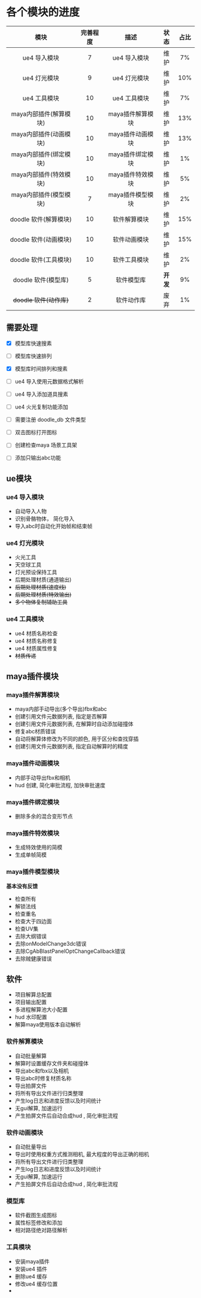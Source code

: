 # 各个模块的进度  

|          模块           | 完善程度 |       描述       |   状态   | 占比  |
| :---------------------: | :------: | :--------------: | :------: | :---: |
|      ue4 导入模块       |    7     |   ue4 导入模块   |   维护   |  7%   |
|      ue4 灯光模块       |    9     |   ue4 灯光模块   |   维护   |  10%  |
|      ue4 工具模块       |    10    |   ue4 工具模块   |   维护   |  7%   |
| maya内部插件(解算模块)  |    10    | maya插件解算模块 |   维护   |  13%  |
| maya内部插件(动画模块)  |    10    | maya插件动画模块 |   维护   |  13%  |
| maya内部插件(绑定模块)  |    10    | maya插件绑定模块 |   维护   |  1%   |
| maya内部插件(特效模块)  |    10    | maya插件特效模块 |   维护   |  5%   |
| maya内部插件(模型模块)  |    7     | maya插件模型模块 |   维护   |  2%   |
|  doodle 软件(解算模块)  |    10    |   软件解算模块   |   维护   |  15%  |
|  doodle 软件(动画模块)  |    10    |   软件动画模块   |   维护   |  15%  |
|  doodle 软件(工具模块)  |    10    |   软件工具模块   |   维护   |  2%   |
|   doodle 软件(模型库)   |    5     |    软件模型库    | **开发** |  9%   |
| ~~doodle 软件(动作库)~~ |    2     |    软件动作库    |   废弃   |  1%   |

## 需要处理
 - [x] 模型库快速搜素
 - [ ] 模型库快速排列
 - [x] 模型库时间排列和搜素
 - [ ] ue4 导入使用元数据格式解析
 - [ ] ue4 导入添加道具搜素
 - [ ] ue4 火光复制功能添加
 - [ ] 需要注册 doodle_db 文件类型
 - [ ] 双击图标打开图标
 - [ ] 创建检查maya 场景工具架
 - [ ] 添加只输出abc功能


## ue模块

### ue4 导入模块
  - 自动导入人物
  - 识别骨骼物体， 简化导入
  - 导入abc时自动化开始帧和结束帧

### ue4 灯光模块
  - 火光工具
  - 天空球工具
  - 灯光预设保持工具
  - 后期处理材质(通道输出)
  - ~~后期处理材质(速度线)~~
  - ~~后期处理材质(特效输出)~~
  - ~~多个物体复制辅助工具~~

### ue4 工具模块
  - ue4 材质名称检查
  - ue4 材质名称修复
  - ue4 材质属性修复
  - ~~材质传递~~

 
## maya插件模块

### maya插件解算模块    
 - maya内部手动导出(多个导出)fbx和abc
 - 创建引用文件元数据列表, 指定是否解算
 - 创建引用文件元数据列表, 在解算时自动添加碰撞体
 - 修复abc材质错误
 - 自动将解算体修改为不同的颜色, 用于区分和查找穿插
 - 创建引用文件元数据列表, 指定自动解算时的精度

### maya插件动画模块
  - 内部手动导出fbx和相机
  - hud 创建, 简化审批流程, 加快审批速度

### maya插件绑定模块
  - 删除多余的混合变形节点

### maya插件特效模块
  - 生成特效使用的简模
  - 生成单帧简模

### maya插件模型模块
  **基本没有反馈**

  - 检查所有
  - 解锁法线
  - 检查重名
  - 检查大于四边面
  - 检查UV集
  - 去除大纲错误
  - 去除onModelChange3dc错误
  - 去除CgAbBlastPanelOptChangeCallback错误
  - 去除贼健康错误

## 软件
  - 项目解算总配置
  - 项目输出配置
  - 多进程解算池大小配置
  - hud 水印配置
  - 解算maya使用版本自动解析

### 软件解算模块
  - 自动批量解算
  - 解算时设置缓存文件夹和碰撞体
  - 导出abc和fbx以及相机
  - 导出abc时修复材质名称
  - 导出拍屏文件
  - 将所有导出文件进行归类整理
  - 产生log日志和进度反馈以及时间统计
  - 无gui解算, 加速运行
  - 产生拍屏文件后自动合成hud , 简化审批流程

### 软件动画模块
  - 自动批量导出
  - 导出时使用权重方式推测相机, 最大程度的导出正确的相机
  - 将所有导出文件进行归类整理
  - 产生log日志和进度反馈以及时间统计
  - 无gui解算, 加速运行
  - 产生拍屏文件后自动合成hud , 简化审批流程

### 模型库
  - 软件截图生成图标
  - 属性标签修改和添加
  - 相对路径绝对路径解析

### 工具模块
  - 安装maya插件
  - 安装ue4 插件
  - 删除ue4 缓存
  - 修改ue4 缓存位置
  - 